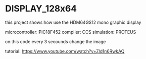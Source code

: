 # DISPLAY_128x64

this project shows how use the HDM64GS12 mono graphic display

microcontroller: PIC18F452
compiler: CCS
simulation: PROTEUS

on this code every 3 secounds change the image

tutorial:
https://www.youtube.com/watch?v=Zld1n6RwkAQ
